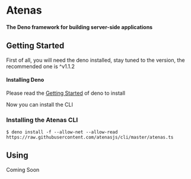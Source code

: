 # Atenas
#### The Deno framework for building server-side applications

## Getting Started

First of all, you will need the deno installed, stay tuned to the version, the recommended one is ^v1.1.2
#### Installing Deno
Please read the [Getting Started](https://deno.land/manual/getting_started/installation) of deno to install

Now you can install the CLI

### Installing the Atenas CLI
`$ deno install -f --allow-net --allow-read https://raw.githubusercontent.com/atenasjs/cli/master/atenas.ts`

## Using
Coming Soon
